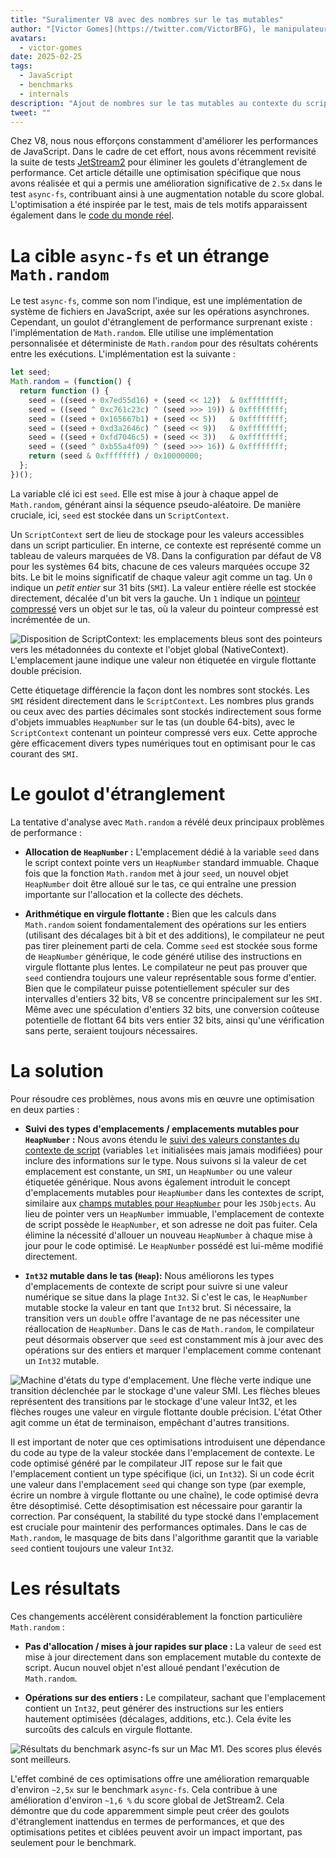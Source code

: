 ```yaml
---
title: "Suralimenter V8 avec des nombres sur le tas mutables"
author: "[Victor Gomes](https://twitter.com/VictorBFG), le manipulateur de bits"
avatars:
  - victor-gomes
date: 2025-02-25
tags:
  - JavaScript
  - benchmarks
  - internals
description: "Ajout de nombres sur le tas mutables au contexte du script"
tweet: ""
---
```


Chez V8, nous nous efforçons constamment d'améliorer les performances de JavaScript. Dans le cadre de cet effort, nous avons récemment revisité la suite de tests [JetStream2](https://browserbench.org/JetStream2.1/) pour éliminer les goulets d'étranglement de performance. Cet article détaille une optimisation spécifique que nous avons réalisée et qui a permis une amélioration significative de `2.5x` dans le test `async-fs`, contribuant ainsi à une augmentation notable du score global. L'optimisation a été inspirée par le test, mais de tels motifs apparaissent également dans le [code du monde réel](https://github.com/WebAssembly/binaryen/blob/3339c1f38da5b68ce8bf410773fe4b5eee451ab8/scripts/fuzz_shell.js#L248).

<!--truncate-->
# La cible `async-fs` et un étrange `Math.random`

Le test `async-fs`, comme son nom l'indique, est une implémentation de système de fichiers en JavaScript, axée sur les opérations asynchrones. Cependant, un goulot d'étranglement de performance surprenant existe : l'implémentation de `Math.random`. Elle utilise une implémentation personnalisée et déterministe de `Math.random` pour des résultats cohérents entre les exécutions. L'implémentation est la suivante :

```js
let seed;
Math.random = (function() {
  return function () {
    seed = ((seed + 0x7ed55d16) + (seed << 12))  & 0xffffffff;
    seed = ((seed ^ 0xc761c23c) ^ (seed >>> 19)) & 0xffffffff;
    seed = ((seed + 0x165667b1) + (seed << 5))   & 0xffffffff;
    seed = ((seed + 0xd3a2646c) ^ (seed << 9))   & 0xffffffff;
    seed = ((seed + 0xfd7046c5) + (seed << 3))   & 0xffffffff;
    seed = ((seed ^ 0xb55a4f09) ^ (seed >>> 16)) & 0xffffffff;
    return (seed & 0xfffffff) / 0x10000000;
  };
})();
```

La variable clé ici est `seed`. Elle est mise à jour à chaque appel de `Math.random`, générant ainsi la séquence pseudo-aléatoire. De manière cruciale, ici, `seed` est stockée dans un `ScriptContext`.

Un `ScriptContext` sert de lieu de stockage pour les valeurs accessibles dans un script particulier. En interne, ce contexte est représenté comme un tableau de valeurs marquées de V8. Dans la configuration par défaut de V8 pour les systèmes 64 bits, chacune de ces valeurs marquées occupe 32 bits. Le bit le moins significatif de chaque valeur agit comme un tag. Un `0` indique un _petit entier_ sur 31 bits (`SMI`). La valeur entière réelle est stockée directement, décalée d'un bit vers la gauche. Un `1` indique un [pointeur compressé](https://v8.dev/blog/pointer-compression) vers un objet sur le tas, où la valeur du pointeur compressé est incrémentée de un.

![Disposition de `ScriptContext`: les emplacements bleus sont des pointeurs vers les métadonnées du contexte et l'objet global (`NativeContext`). L'emplacement jaune indique une valeur non étiquetée en virgule flottante double précision.](/_img/mutable-heap-number/script-context.svg)

Cette étiquetage différencie la façon dont les nombres sont stockés. Les `SMI` résident directement dans le `ScriptContext`. Les nombres plus grands ou ceux avec des parties décimales sont stockés indirectement sous forme d'objets immuables `HeapNumber` sur le tas (un double 64-bits), avec le `ScriptContext` contenant un pointeur compressé vers eux. Cette approche gère efficacement divers types numériques tout en optimisant pour le cas courant des `SMI`.

# Le goulot d'étranglement

La tentative d'analyse avec `Math.random` a révélé deux principaux problèmes de performance :

- **Allocation de `HeapNumber` :** L'emplacement dédié à la variable `seed` dans le script context pointe vers un `HeapNumber` standard immuable. Chaque fois que la fonction `Math.random` met à jour `seed`, un nouvel objet `HeapNumber` doit être alloué sur le tas, ce qui entraîne une pression importante sur l'allocation et la collecte des déchets.

- **Arithmétique en virgule flottante :** Bien que les calculs dans `Math.random` soient fondamentalement des opérations sur les entiers (utilisant des décalages bit à bit et des additions), le compilateur ne peut pas tirer pleinement parti de cela. Comme `seed` est stockée sous forme de `HeapNumber` générique, le code généré utilise des instructions en virgule flottante plus lentes. Le compilateur ne peut pas prouver que `seed` contiendra toujours une valeur représentable sous forme d'entier. Bien que le compilateur puisse potentiellement spéculer sur des intervalles d'entiers 32 bits, V8 se concentre principalement sur les `SMI`. Même avec une spéculation d'entiers 32 bits, une conversion coûteuse potentielle de flottant 64 bits vers entier 32 bits, ainsi qu'une vérification sans perte, seraient toujours nécessaires.

# La solution

Pour résoudre ces problèmes, nous avons mis en œuvre une optimisation en deux parties :

- **Suivi des types d'emplacements / emplacements mutables pour `HeapNumber` :** Nous avons étendu le [suivi des valeurs constantes du contexte de script](https://issues.chromium.org/u/2/issues/42203515) (variables `let` initialisées mais jamais modifiées) pour inclure des informations sur le type. Nous suivons si la valeur de cet emplacement est constante, un `SMI`, un `HeapNumber` ou une valeur étiquetée générique. Nous avons également introduit le concept d'emplacements mutables pour `HeapNumber` dans les contextes de script, similaire aux [champs mutables pour `HeapNumber`](https://v8.dev/blog/react-cliff#smi-heapnumber-mutableheapnumber) pour les `JSObjects`. Au lieu de pointer vers un `HeapNumber` immuable, l'emplacement de contexte de script possède le `HeapNumber`, et son adresse ne doit pas fuiter. Cela élimine la nécessité d'allouer un nouveau `HeapNumber` à chaque mise à jour pour le code optimisé. Le `HeapNumber` possédé est lui-même modifié directement.

- **`Int32` mutable dans le tas (`Heap`):** Nous améliorons les types d'emplacements de contexte de script pour suivre si une valeur numérique se situe dans la plage `Int32`. Si c'est le cas, le `HeapNumber` mutable stocke la valeur en tant que `Int32` brut. Si nécessaire, la transition vers un `double` offre l'avantage de ne pas nécessiter une réallocation de `HeapNumber`. Dans le cas de `Math.random`, le compilateur peut désormais observer que `seed` est constamment mis à jour avec des opérations sur des entiers et marquer l'emplacement comme contenant un `Int32` mutable.

![Machine d'états du type d'emplacement. Une flèche verte indique une transition déclenchée par le stockage d'une valeur `SMI`. Les flèches bleues représentent des transitions par le stockage d'une valeur `Int32`, et les flèches rouges une valeur en virgule flottante double précision. L'état `Other` agit comme un état de terminaison, empêchant d'autres transitions.](/_img/mutable-heap-number/transitions.svg)

Il est important de noter que ces optimisations introduisent une dépendance du code au type de la valeur stockée dans l'emplacement de contexte. Le code optimisé généré par le compilateur JIT repose sur le fait que l'emplacement contient un type spécifique (ici, un `Int32`). Si un code écrit une valeur dans l'emplacement `seed` qui change son type (par exemple, écrire un nombre à virgule flottante ou une chaîne), le code optimisé devra être désoptimisé. Cette désoptimisation est nécessaire pour garantir la correction. Par conséquent, la stabilité du type stocké dans l'emplacement est cruciale pour maintenir des performances optimales. Dans le cas de `Math.random`, le masquage de bits dans l'algorithme garantit que la variable `seed` contient toujours une valeur `Int32`.

# Les résultats

Ces changements accélèrent considérablement la fonction particulière `Math.random` :

- **Pas d'allocation / mises à jour rapides sur place :** La valeur de `seed` est mise à jour directement dans son emplacement mutable du contexte de script. Aucun nouvel objet n'est alloué pendant l'exécution de `Math.random`.

- **Opérations sur des entiers :** Le compilateur, sachant que l'emplacement contient un `Int32`, peut générer des instructions sur les entiers hautement optimisées (décalages, additions, etc.). Cela évite les surcoûts des calculs en virgule flottante.

![Résultats du benchmark `async-fs` sur un Mac M1. Des scores plus élevés sont meilleurs.](/_img/mutable-heap-number/result.png)

L'effet combiné de ces optimisations offre une amélioration remarquable d'environ `~2,5x` sur le benchmark `async-fs`. Cela contribue à une amélioration d'environ `~1,6 %` du score global de JetStream2. Cela démontre que du code apparemment simple peut créer des goulots d'étranglement inattendus en termes de performances, et que des optimisations petites et ciblées peuvent avoir un impact important, pas seulement pour le benchmark.

